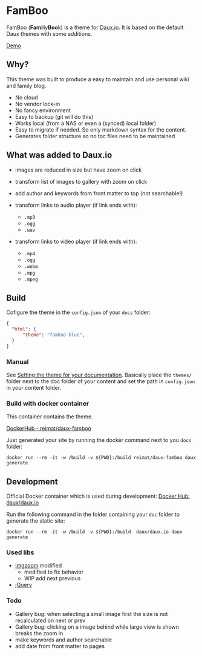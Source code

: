 # FamBoo

FamBoo (**Fam**iliy**Boo**k) is a theme for [Daux.io](http://daux.io/Getting_Started.html). It is based on the default Daux themes with some additions.

[Demo](https://mathiasreichardt.github.io/FamBoo-Demo/Welcome.html)

## Why?

This theme was built to produce a easy to maintain and use personal wiki and family blog. 

- No cloud
- No vendor lock-in
- No fancy environment
- Easy to backup (git will do this)
- Works local (from a NAS or even a (synced) local folder)
- Easy to migrate if needed. So only markdown syntax for the content.
- Generates folder structure so no toc files need to be maintained

## What was added to Daux.io

- images are reduced in size but have zoom on click
- transform list of images to gallery with zoom on click
- add author and keywords from front matter to top (not searchable!)
- transform links to audio player (if link ends with):
  - `.mp3`
  - `.ogg`
  - `.wav`

- transform links to video player (if link ends with):
  - `.mp4`
  - `.ogg`
  - `.webm`
  - `.mpg`
  - `.mpeg`

## Build

Cofigure the theme in the `config.json` of your `docs` folder:

```json
{
  "html": {
      "theme": "famboo-blue", 
  }
}
```

### Manual

See [Setting the theme for your documentation](http://daux.io/For_Developers/Creating_a_Theme.html).
Basically place the `themes/` folder next to the doc folder of your content and set the path in `config.json` in your content folder.

### Build with docker container

This container contains the theme.

[DockerHub - reimat/daux-famboo](https://hub.docker.com/r/reimat/daux-famboo)

Just generated your site by running the docker command next to you `docs` folder:

`docker run --rm -it -w /build -v ${PWD}:/build reimat/daux-famboo daux generate`

## Development

Official Docker container which is used during development:
[Docker Hub: daux/daux.io](https://hub.docker.com/r/daux/daux.io)

Run the following command in the folder containing your `doc` folder to generate the static site:

`docker run --rm -it -w /build -v ${PWD}:/build  daux/daux.io daux generate`

### Used libs

- [imgzoom](https://github.com/arp242/imgzoom) modified
  - modified to fix behavior
  - WIP add next previous
- [jQuery](https://jquery.com/)

### Todo
- Gallery bug: when selecting a small image first the size is not recalculated on next or prev
- Gallery bug: clicking on a image behind while large view is shown breaks the zoom in
- make keywords and author searchable
- add date from front matter to pages
